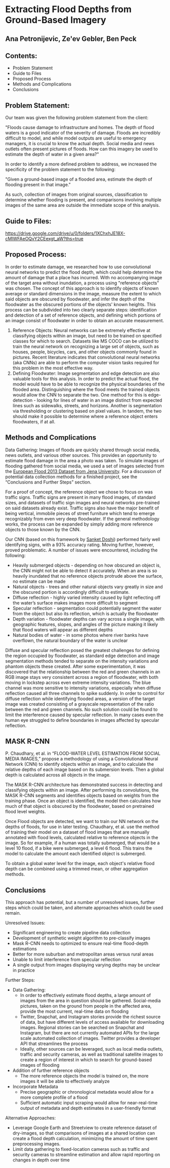 # Extracting Flood Depths from Ground-Based Imagery
## Ana Petronijevic, Ze'ev Gebler, Ben Peck


## Contents:
- Problem Statement
- Guide to Files
- Proposed Process
- Methods and Complications
- Conclusions


## Problem Statement:

Our team was given the following problem statement from the client:

"Floods cause damage to infrastructure and homes. The depth of flood waters is a good indicator of the severity of damage. Floods are incredibly difficult to model, and while model outputs are useful to emergency managers, it is crucial to know the actual depth. Social media and news outlets often present pictures of floods. How can this imagery be used to estimate the depth of water in a given area?"

In order to identify a more defined problem to address, we increased the specificity of the problem statement to the following:

"Given a ground-based image of a flooded area, estimate the depth of flooding present in that image."

As such, collection of images from original sources, classification to determine whether flooding is present, and comparisons involving multiple images of the same area are outside the immediate scope of this analysis.


## Guide to Files:

https://drive.google.com/drive/u/0/folders/1XChxhJE18X-cMlWFAeOQvY2CEexgt_aW?ths=true

## Proposed Process:

In order to estimate damage, we researched how to use convolutional neural networks to predict the flood depth, which could help determine the amount of damage that a place has incurred. With no accompanying image of the target area without inundation, a process using "reference objects" was chosen. The concept of this approach is to identify objects of known average or standard dimensions in the image, measure the extent to which said objects are obscured by floodwater, and infer the depth of the floodwater as the obscured portions of the objects' known heights. This process can be subdivided into two clearly separate steps: identification and detection of a set of reference objects, and defining which portions of an image consist of floodwater in order to obtain an accurate measurement.

1. Reference Objects: Neural networks can be extremely effective at classifying objects within an image, but need to be trained on specified classes for which to search. Datasets like MS COCO can be utilized to train the neural network on recognizing a large set of objects, such as houses, people, bicycles, cars, and other objects commonly found in pictures. Recent literature indicates that convolutional neural networks (aka CNNs) are able to perform the computer vision tasks required for this problem in the most effective way.
2. Defining Floodwater: Image segmentation and edge detection are also valuable tools for this analysis. In order to predict the actual flood, the model would have to be able to recognize the physical boundaries of the flooded area. Distinguishing where the flood meets the trained objects would allow the CNN to separate the two. One method for this is edge-detection - looking for lines of water in an image distinct from expected lines such as sidewalks, streets, and horizons. Another is segmentation via thresholding or clustering based on pixel values. In tandem, the two should make it possible to determine where a reference object enters floodwaters, if at all.


## Methods and Complications

Data Gathering:
Images of floods are quickly shared through social media, news outlets, and various other sources. This provides an opportunity to estimate flood damage in the area a photo was taken. To simulate images of flooding gathered from social media, we used a set of images selected from the [European Flood 2013 Dataset from Jena University](https://www.inf-cv.uni-jena.de/Research/Datasets/European+Flood+2013.html). For a discussion of potential data collection methods for a finished project, see the “Conclusions and Further Steps” section.

For a proof of concept, the reference object we chose to focus on was traffic signs. Traffic signs are present in many flood images, of standard sizes, and datasets of traffic sign images and neural networks pre-trained on said datasets already exist. Traffic signs also have the major benefit of being vertical, immobile pieces of street furniture which tend to emerge recognizably from even very deep floodwater. If the general methodology works, the process can be expanded by simply adding more reference objects to those known by the CNN.

Our CNN (based on this framework by [Sanket Doshi](https://towardsdatascience.com/traffic-sign-detection-using-convolutional-neural-network-660fb32fe90e)) performed fairly well identifying signs, with a 93% accuracy rating. Moving further, however, proved problematic. A number of issues were encountered, including the following:

- Heavily submerged objects - depending on how obscured an object is, the CNN might not be able to detect it accurately. When an area is so heavily inundated that no reference objects protrude above the surface, no estimate can be made
- Natural objects - trees and other natural objects vary greatly in size and the obscured portion is accordingly difficult to estimate.
- Diffuse reflection - highly varied intensity caused by light reflecting off the water’s surface makes images more difficult to segment
- Specular reflection - segmentation could potentially segment the water from the object but also its reflection, which is actually the floodwater
- Depth variation - floodwater depths can vary across a single image, with geographic features, slopes, and angles of the picture making it likely that flood waters will appear as different depths
- Natural bodies of water - in some photos where river banks have overflown, the natural boundary of the water is unclear

Diffuse and specular reflection posed the greatest challenges for defining the region occupied by floodwater, as standard edge detection and image segmentation methods tended to separate on the intensity variations and phantom objects these created. After some experimentation, it was discovered that the relationship between the red and green channels in an RGB image stays very consistent across a region of floodwater, with both moving in lockstep across even extreme intensity variations. The blue channel was more sensitive to intensity variations, especially when diffuse reflection caused all three channels to spike suddenly. In order to control for diffuse reflection while identifying flooded areas, a version of the target image was created consisting of a grayscale representation of the ratio between the red and green channels. No such solution could be found to limit the interference caused by specular reflection. In many cases even the human eye struggled to define boundaries in images affected by specular reflection.

## MASK R-CNN

P. Chaudhary, et al. in “FLOOD-WATER LEVEL ESTIMATION FROM SOCIAL MEDIA IMAGES,” propose a methodology of using a Convolutional Neural Network (CNN) to identify objects within an image, and to calculate the relative depths of each image based on its submersion levels. Then a global depth is calculated across all objects in the image.

The MASK R-CNN architecture has demonstrated success in detecting and classifying objects within an image. After performing its convolutions, the MASK R-CNN segments and identifies objects based on weights from the training phase. Once an object is identified, the model then calculates how much of that object is obscured by the floodwater, based on pretrained flood level weights.

Once Flood objects are detected, we want to train our NN network on the depths of floods, for use in later testing. Chaudhary, et al. use the method of training their model on a dataset of flood images that are manually annotated with flood levels, calculated relative to reference objects in the image. So for example, if a human was totally submerged, that would be a level 10 flood, if a bike were submerged, a level 6 flood. This trains the model to calculate the amount each identified object is submerged.

To obtain a global water level for the image, each object's relative flood depth can be combined using a trimmed mean, or other aggregation methods.

## Conclusions

This approach has potential, but a number of unresolved issues, further steps which could be taken, and alternate approaches which could be used remain.

Unresolved Issues:

- Significant engineering to create pipeline data collection
- Development of synthetic weight algorithm to pre-classify images
- Mask R-CNN needs to optimized to ensure real-time flood-depth estimations
- Better for more suburban and metropolitan areas versus rural areas
- Unable to limit interference from specular reflection
- A single output from images displaying varying depths may be unclear in practice

Further Steps:
- Data Gathering:
  - In order to effectively estimate flood depths, a large amount of images from the area in question should be gathered. Social-media pictures, taken on the ground from people in the affected area, provide the most current, real-time data on flooding
  - Twitter, Snapchat, and Instagram stories provide the richest source of data, but have different levels of access available for downloading images. Regional stories can be searched on Snapchat and Instagram, but there are not currently automated APIs for the large scale automated collection of images. Twitter provides a developer API that streamlines the process
  - Ideally, other sources can be leveraged, such as local media outlets, traffic and security cameras, as well as traditional satellite images to create a region of interest in which to search for ground-based images of flooding
- Addition of further reference objects
  - The more reference objects the model is trained on, the more images it will be able to effectively analyze
- Incorporate Metadata
  - Precise geographic or chronological metadata would allow for a more complete profile of a flood
  - Sufficient automatic input scraping would allow for near-real-time output of metadata and depth estimates in a user-friendly format

Alternative Approaches:

- Leverage Google Earth and Streetview to create reference dataset of dry-images, so that comparisons of images at a shared location can create a flood depth calculation, minimizing the amount of time spent preprocessing images.
- Limit data gathering to fixed-location cameras such as traffic and security cameras to streamline estimation and allow rapid reporting on changes in depth over time
